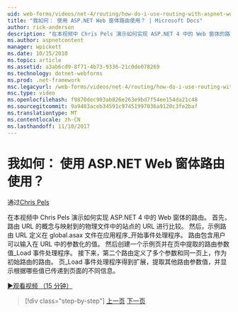 ```yaml
---
uid: web-forms/videos/net-4/routing/how-do-i-use-routing-with-aspnet-web-forms
title: "我如何： 使用 ASP.NET Web 窗体路由使用？ | Microsoft Docs"
author: rick-anderson
description: "在本视频中 Chris Pels 演示如何实现 ASP.NET 4 中的 Web 窗体的路由。 首先，路由 URL 的概念被相比将 URL 映射到一个 p..."
ms.author: aspnetcontent
manager: wpickett
ms.date: 10/15/2010
ms.topic: article
ms.assetid: a3ab6cd9-8f71-4b73-9336-21c0de078269
ms.technology: dotnet-webforms
ms.prod: .net-framework
msc.legacyurl: /web-forms/videos/net-4/routing/how-do-i-use-routing-with-aspnet-web-forms
msc.type: video
ms.openlocfilehash: f9870dec903ab826e263e9bd7f54ee154da21c48
ms.sourcegitcommit: 9a9483aceb34591c97451997036a9120c3fe2baf
ms.translationtype: MT
ms.contentlocale: zh-CN
ms.lasthandoff: 11/10/2017
---
```

<a name="how-do-i-use-routing-with-aspnet-web-forms"></a>我如何： 使用 ASP.NET Web 窗体路由使用？
====================
通过[Chris Pels](https://twitter.com/chrispels)

在本视频中 Chris Pels 演示如何实现 ASP.NET 4 中的 Web 窗体的路由。 首先，路由 URL 的概念与映射到的物理文件中的站点的 URL 进行比较。 然后，示例路由 URL 定义在 global.asax 文件在应用程序\_开始事件处理程序。 路由包含用户可以输入在 URL 中的参数化的值。 然后创建一个示例页并在页中提取的路由参数值\_Load 事件处理程序。 接下来，第二个路由定义了多个参数和同一页上，作为初始路由的路由。 页\_Load 事件处理程序得到扩展，提取其他路由参数值，并显示根据哪些值已传递到页面的不同信息。

[&#9654;观看视频 （15 分钟）](https://channel9.msdn.com/Blogs/ASP-NET-Site-Videos/how-do-i-use-routing-with-aspnet-web-forms)

>[!div class="step-by-step"]
[上一页](aspnet-4-quick-hit-outbound-webforms-routing.md)
[下一页](how-do-i-work-with-urls-in-aspnet-routing.md)
